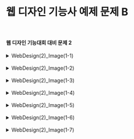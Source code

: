 <h1>웹 디자인 기능사 예제 문제 B</h1><br>
<h4>웹 디자인 기능대회 대비 문제 2</h4>
<details>
  <summary>WebDesign(2)_Image(1-1)</summary>
  문제2-1 (산업대학교 Image 2-1)
  
  ![image](https://github.com/pm4c1/web-design/assets/122862249/55540bd0-d4f0-4a12-8781-fa52a299a594)
</details>
<br>
<details>
  <summary>WebDesign(2)_Image(1-2)</summary>
  문제2-2 (산업대학교 Image 2-2)
  
  ![image](https://github.com/pm4c1/web-design/assets/122862249/7e21db32-dfee-449f-b710-731333224c51)
</details>
<br>
<details>
  <summary>WebDesign(2)_Image(1-3)</summary>
  문제2-3 (산업대학교 image 2-3)
  
  ![image](https://github.com/pm4c1/web-design/assets/122862249/830660a1-3559-45be-bb06-ac0a52bd0e08)
</details>
<br>
<details>
  <summary>WebDesign(2)_Image(1-4)</summary>
  문제2-4 (산업대학교 image 2-4)
  
  ![image](https://github.com/pm4c1/web-design/assets/122862249/3488ef12-6486-4a1f-88b6-587d5a7d3cd1)
</details>
<br>
<details>
  <summary>WebDesign(2)_Image(1-5)</summary>
  문제2-5 (산업대학교 image 2-5)
  
  ![image](https://github.com/pm4c1/web-design/assets/122862249/83064585-3b30-4593-acd9-de772d16bdab)
</details>
<br>
<details>
  <summary>WebDesign(2)_Image(1-6)</summary>
  문제2-6 (산업대학교 image 2-6)
  
  ![image](https://github.com/pm4c1/web-design/assets/122862249/c40d1aa2-db3f-49cf-bab6-a26da0963ae4)
</details>
<br>
<details>
  <summary>WebDesign(2)_Image(1-7)</summary>
  문제2-7 (산업대학교 image 2-7)
  
  ![image](https://github.com/pm4c1/web-design/assets/122862249/d80f2d60-eb80-4686-a436-9b57b17a15d8)
</details>
